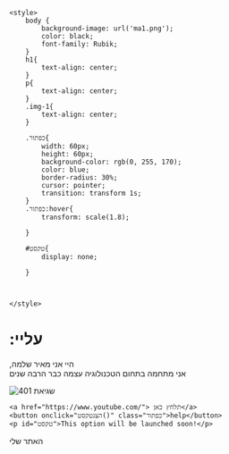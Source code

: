 <!DOCTYPE html>
<html lang="he">
<head>
    <meta charset="UTF-8">
    <title>מאיר שלמה - טכנולוגיה מתקדמת</title>

    <style>
        body {
            background-image: url('ma1.png');
            color: black;
            font-family: Rubik;
        }
        h1{
            text-align: center;
        }
        p{
            text-align: center;
        }
        .img-1{
            text-align: center;
        }
        
        .כפתור{
            width: 60px;
            height: 60px;
            background-color: rgb(0, 255, 170);
            color: blue;
            border-radius: 30%;
            cursor: pointer;
            transition: transform 1s;
        }
        .כפתור:hover{
            transform: scale(1.8);

        }

        #טקסט{
            display: none;
        
        }
            
            
        
    </style>
</head>

<body>
    <h1>:עליי</h1>
    <p>,היי אני מאיר שלמה <br> אני מתחמה בתחום הטכנולוגיה עצמה כבר הרבה שנים </p>
    <div class="img-1">
        <img src="מאיר/מאיר" alt="שגיאת 401 ">
    </div>
    
    <a href="https://www.youtube.com/"> תלחץ כאן</a>
    <button onclick="הצגטקסט()" class="כפתור">help</button>
    <p id="טקסט">This option will be launched soon!</p>
</body>


<script>
    function הצגטקסט() {
        var טקסט = document.getElementById('טקסט')
        טקסט.style.display = 'block';
    }

        setTimeout(function() {
            טקסט.style.display = 'none'; 
        }, 5000);
</script>

</html> 

האתר שלי
